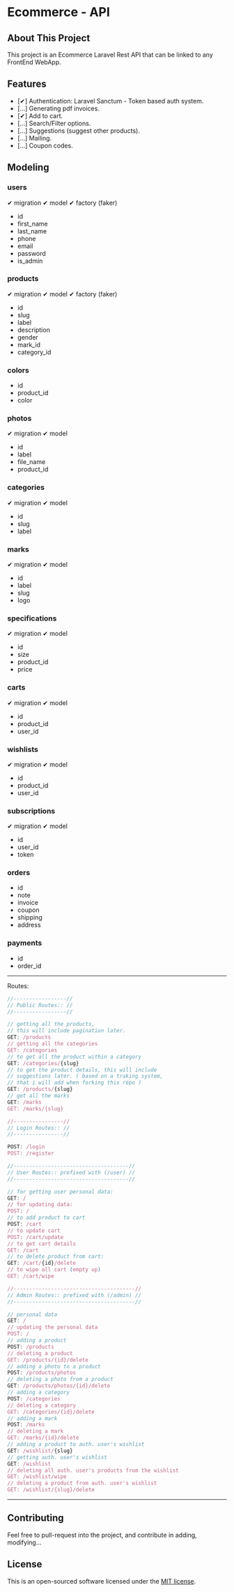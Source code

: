# Ecommerce - API

## About This Project

This project is an Ecommerce Laravel Rest API that can be linked to any FrontEnd WebApp.
## Features

- [✔] Authentication: Laravel Sanctum - Token based auth system.
- [...] Generating pdf invoices.
- [✔] Add to cart.
- [...] Search/Filter options.
- [...] Suggestions (suggest other products).
- [...] Mailing.
- [...] Coupon codes.

## Modeling

### users
✔ migration
✔ model
✔ factory (faker)
- id
- first_name
- last_name
- phone
- email
- password
- is_admin

### products 
✔ migration
✔ model
✔ factory (faker)
- id
- slug
- label
- description
- gender
- mark_id
- category_id

### colors
- id
- product_id
- color

### photos
✔ migration
✔ model
- id
- label
- file_name
- product_id

### categories
✔ migration
✔ model
- id 
- slug
- label

### marks 
✔ migration
✔ model
- id 
- label
- slug
- logo
### specifications 
✔ migration
✔ model
- id
- size
- product_id
- price

### carts 
✔ migration
✔ model
- id
- product_id
- user_id
### wishlists
✔ migration
✔ model
- id
- product_id
- user_id 
### subscriptions 
✔ migration
✔ model
- id
- user_id
- token 
### orders
- id
- note
- invoice
- coupon
- shipping
- address
### payments 
- id
- order_id
  
---------------------------------------------
Routes:
```javascript
//-----------------//
// Public Routes:: //
//-----------------//

// getting all the products,
// this will include pagination later.
GET: /products
// getting all the categories
GET: /categories
// to get all the product within a category
GET: /categories/{slug}
// to get the product details, this will include 
// suggestions later. ( based on a traking system,
// that i will add when forking this repo )
GET: /products/{slug}
// get all the marks
GET: /marks
GET: /marks/{slug}

//----------------//
// Login Routes:: //
//----------------//

POST: /login
POST: /register

//-------------------------------------//
// User Routes:: prefixed with (/user) //
//-------------------------------------//

// for getting user personal data:
GET: / 
// for updating data:
POST: /  
// to add product to cart
POST: /cart
// to update cart
POST: /cart/update
// to get cart details
GET: /cart
// to delete product from cart:
GET: /cart/{id}/delete
// to wipe all cart (empty up)
GET: /cart/wipe

//---------------------------------------//
// Admin Routes:: prefixed with (/admin) //
//---------------------------------------//

// personal data
GET: / 
// updating the personal data
POST: / 
// adding a product
POST: /products
// deleting a product
GET: /products/{id}/delete
// adding a photo to a product
POST: /products/photos
// deleting a photo from a product
GET: /products/photos/{id}/delete
// adding a category
POST: /categories
// deleting a category
GET: /categories/{id}/delete
// adding a mark
POST: /marks
// deleting a mark 
GET: /marks/{id}/delete
// adding a product to auth. user's wishlist
GET: /wishlist/{slug}
// getting auth. user's wishlist
GET: /wishlist
// deleting all auth. user's products from the wishlist
GET: /wishlist/wipe
// deleting a product from auth. user's wishlist
GET: /wishlist/{slug}/delete
```
---------------------------------------------
## Contributing

Feel free to pull-request into the project, and contribute in adding, modifying...


## License

This is an open-sourced software licensed under the [MIT license](https://opensource.org/licenses/MIT).
